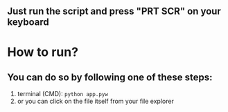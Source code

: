 ## Just run the script and press "PRT SCR" on your keyboard


# How to run?
## You can do so by following one of these steps:
1. terminal (CMD): `python app.pyw`
2. or you can click on the file itself from your file explorer